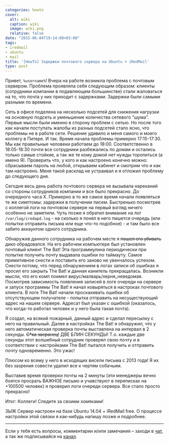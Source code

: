 ```yaml
---
categories: howto
cover:
  alt: wiki
  caption: wiki
  image: wiki.png
  relative: false
date: "2015-06-04T19:14:00+03:00"
tags:
- iredmail
- ubuntu
- mail
title: '[HowTo] Задержки почтового сервера на Ubuntu + iRedMail'
type: post
---
```


Привет, `%username%`! Вчера на работе возникла проблема с почтовым сервером. Проблема проявляла себя следующим образом: клиенты (сотрудники компании в подавляющем большинстве) стали жаловаться на то, что почта у них приходит с задержками. Задержки были самыми разными по времени.

Сеть в офисе поделена на несколько подсетей для снижения нагрузки на основную подсеть и уменьшение количества сетевого "шума". Первые мысли были именно в сторону проблем с сетью. Но после того как начали поступать жалобы из разных подсетей стало ясно, что проблемы не в работе сети. Решение удивило и меня самого и моего коллегу в Питере. И так. Время начала проблемы примерно 17:15-17:30. Мы как правильные человеки работаем до 18:00. Соответственно в 18:05-18:30 почти все сотрудники разбежались по домам и остались только самые стойкие, а так же те кому домой нет нужды торопиться (а имено Я). Проверить что, у кого и как настроено конечно можно: сбрасываем пароль на любой, открываем кабинет и смотрим что и как там настроено. Меня такой расклад не устраивал и я отложил проблему до следующего дня.

Сегодня весь день работа почтового сервера не вызывала нареканий со стороны сотрудников компании и все было прекрасно. До очередного часа Х. Примерно в то же самое время начали появляться те же симптомы: задержки в получении писем. Быстренько посмотрев с коллегой логи на почтовом сервере на первый взгляд ничего особенно не заметили. Чуть позже я обратил внимание на лог `/var/log/iredapd.log` - на сколько я понял в него пишется очередь (или попытки отправить письма или еще что-то подобное) - и там было все забито аккаунтом одного сотрудника.

Обнаружив данного сотрудника на рабочем месте я ~~пошел его убивать~~ дико обрадовался. На его рабочем компьютере был установлен почтовый клиент The Bat! Эта программулина периодически при попытке получить почту выдавала ошибки по таймауту. Самое примитивное снести и поставить его заново не увенчалось успехом. Снести потому, что перед обнаружением в логах записи об ошибках я просил его закрыть The Bat! и данная канитель прекращалась. Возникли мысли, что его комп поимел вирус/малварь/херня_неведомая. Посмотрев зависимость появления записей в логе очереди на сервере и запуск программы The Bat! я начал ковыряться в настроках почтового клиента. В логе The Bat! начали проскакивать ошибки об отсутствующем получателе - попытка отправить на несуществующий адрес на нашем сервере. Адресат был указан с ошибкой (оказалось, что когда-то работал человек и у него была такая почта).

Я создал, на всякий пожарный, данный адрес и сделал пересылку с него на правильный. Далее в настройках The Bat! я обнаружил, что у него автоматическая проверка почты выставлена на интервал в 2 секунды. ~~С*ка засранец!~~ ДВЕ БЛИН СЕКУНДЫ! Т.о. каждые две секунды этот волшебный сотрудник проверял свою почту и в соответствии с настройками The Bat! пытался получить и отправить почту одновременно. Это ужас!

Плюсом ко всему у него в исходящих висели письма с 2013 года! Я их без зазрения совести удалил все к чертям собачьим.

Выставив время проверки почты на 2 минуты (эти менеджеры вечно боятся просрать ВАЖНОЕ письмо и учавствуют в переписках на +100500 человек) я проверил логи очереди сервера. Все стало просто прекрасно!

Итог: Коллеги! Следите за своими хомяками!

ЗЫЖ Сервер настроен на базе Ubuntu 14.04 + iRedMail free. О процессе настройки этой связки я как-нибудь напишу позже и подробнее.

---
Если у тебя есть вопросы, комментарии и/или замечания – заходи в [чат](https://ttttt.me/jtprogru_chat), а так же подписывайся на [канал](https://ttttt.me/jtprogru_channel).
